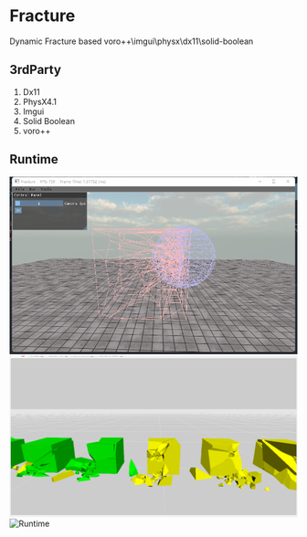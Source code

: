 # Fracture
Dynamic Fracture based voro++\imgui\physx\dx11\solid-boolean

## 3rdParty
1. Dx11
2. PhysX4.1
3. Imgui
4. Solid Boolean
5. voro++

## Runtime
![VoroMesh](/Image/VoroMesh.jpg "VoroMesh")
![RigidActor](/Image/RigidActor.png "RigidActor")
![Runtime](/Image/runtime.gif "Runtime")
